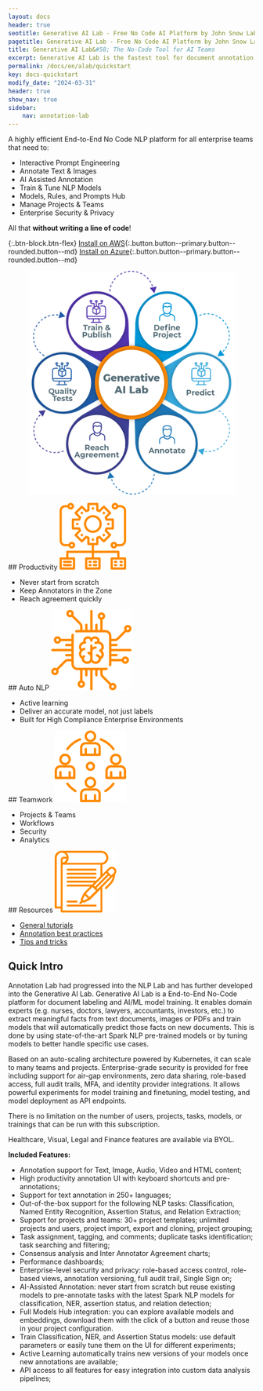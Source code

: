 ```yaml
---
layout: docs
header: true
seotitle: Generative AI Lab - Free No Code AI Platform by John Snow Labs
pagetitle: Generative AI Lab - Free No Code AI Platform by John Snow Labs
title: Generative AI Lab&#58; The No-Code Tool for AI Teams
excerpt: Generative AI Lab is the fastest tool for document annotation. Free No Code AI platform to annotate text, images and PDF.
permalink: /docs/en/alab/quickstart
key: docs-quickstart
modify_date: "2024-03-31"
header: true
show_nav: true
sidebar:
    nav: annotation-lab
---
```


<div class="main-docs" markdown="1">

<div class="alab-top-wrapper shadow">
<div class="block-box-inner" markdown="1">

A highly efficient End-to-End No Code NLP platform for all enterprise teams that need to:
- Interactive Prompt Engineering
- Annotate Text & Images
- AI Assisted Annotation
- Train & Tune NLP Models
- Models, Rules, and Prompts Hub
- Manage Projects & Teams
- Enterprise Security & Privacy

All that **without writing a line of code**!


{:.btn-block.btn-flex}
[Install on AWS](https://aws.amazon.com/marketplace/pp/prodview-zrcp6k6nqvxoa){:.button.button--primary.button--rounded.button--md}
[Install on Azure](https://azuremarketplace.microsoft.com/en-us/marketplace/apps/johnsnowlabsinc1646051154808.gen_ai_lab?tab=Overview){:.button.button--primary.button--rounded.button--md}

</div>
<div class="block-box-inner alab-top-image df">
    <figure><img class="image image--xl" src="/assets/images/annotation_lab/flower_22.png" alt="annotation lab"/></figure>
</div>
</div>

</div>

<div class="block-wrapper block-wrapper-top">

<div class="block-box" markdown="1">
<div class="has_i" markdown="1">
## Productivity 
<img class="image image--xl" src="/assets/images/annotation_lab/Productivity.svg" alt="john snow labs annotation lab"/>
</div>

- Never start from scratch
- Keep Annotators in the Zone
- Reach agreement quickly
</div>

<div class="block-box" markdown="1">
<div class="has_i" markdown="1">
## Auto NLP 
<img class="image image--xl" src="/assets/images/annotation_lab/AutoNLP.svg" alt="john snow labs annotation lab"/>
</div>

- Active learning
- Deliver an accurate model, not just labels
- Built for High Compliance Enterprise Environments
</div>

</div>

<div class="block-wrapper block-wrapper-top">
<div class="block-box" markdown="1">
<div class="has_i" markdown="1">
## Teamwork 
<img class="image image--xl" src="/assets/images/annotation_lab/Teamwork.svg" alt="john snow labs annotation lab"/>
</div>

- Projects & Teams
- Workflows
- Security
- Analytics

</div>
<div class="block-box" markdown="1">
<div class="has_i" markdown="1">
## Resources
<img class="image image--xl" src="/assets/images/annotation_lab/best_practices.svg" alt="john snow labs annotation lab"/>
</div>

- <a href="https://www.johnsnowlabs.com/john-snow-labs-data-annotator-for-human-in-the-loop-ai-is-now-included-with-all-subscriptions/" target="_blank">General tutorials</a>
- <a href="https://www.nlpsummit.org/auto-nlp-pretrain-tune-deploy-state-of-the-art-models/" rel="nofollow" target="_blank">Annotation best practices</a>
- <a href="https://nlp.johnsnowlabs.com/learn#data-annotator--active-learning">Tips and tricks</a>

</div>
</div>

## Quick Intro

Annotation Lab had progressed into the NLP Lab and has further developed into the Generative AI Lab. Generative AI Lab is a End-to-End No-Code platform for document labeling and AI/ML model training. It enables domain experts (e.g. nurses, doctors, lawyers, accountants, investors, etc.) to extract meaningful facts from text documents, images or PDFs and train models that will automatically predict those facts on new documents. This is done by using state-of-the-art Spark NLP pre-trained models or by tuning models to better handle specific use cases.

Based on an auto-scaling architecture powered by Kubernetes, it can scale to many teams and projects. Enterprise-grade security is provided for free including support for air-gap environments, zero data sharing, role-based access, full audit trails, MFA, and identity provider integrations. It allows powerful experiments for model training and finetuning, model testing, and model deployment as API endpoints.

There is no limitation on the number of users, projects, tasks, models, or trainings that can be run with this subscription.

Healthcare, Visual, Legal and Finance features are available via BYOL.

**Included Features:**

- Annotation support for Text, Image, Audio, Video and HTML content;
- High productivity annotation UI with keyboard shortcuts and pre-annotations;
- Support for text annotation in 250+ languages;
- Out-of-the-box support for the following NLP tasks: Classification, Named Entity Recognition, Assertion Status, and Relation Extraction;
- Support for projects and teams: 30+ project templates; unlimited projects and users, project import, export and cloning, project grouping;
- Task assignment, tagging, and comments; duplicate tasks identification; task searching and filtering;
- Consensus analysis and Inter Annotator Agreement charts;
- Performance dashboards;
- Enterprise-level security and privacy: role-based access control, role-based views, annotation versioning, full audit trail, Single Sign on;
- AI-Assisted Annotation: never start from scratch but reuse existing models to pre-annotate tasks with the latest Spark NLP models for classification, NER, assertion status, and relation detection;
- Full Models Hub integration: you can explore available models and embeddings, download them with the click of a button and reuse those in your project configuration.
- Train Classification, NER, and Assertion Status models: use default parameters or easily tune them on the UI for different experiments;
- Active Learning automatically trains new versions of your models once new annotations are available;
- API access to all features for easy integration into custom data analysis pipelines;